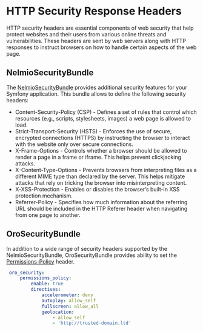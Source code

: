 <a id="backend-security-bundle-security-headers"></a>

# HTTP Security Response Headers

HTTP security headers are essential components of web security that help protect websites and their users from various online threats and vulnerabilities. These headers are sent by web servers along with HTTP responses to instruct browsers on how to handle certain aspects of the web page.

## NelmioSecurityBundle

The <a href="https://github.com/nelmio/NelmioSecurityBundle" target="_blank">NelmioSecurityBundle</a> provides additional security features for your Symfony application.
This bundle allows to define the following security headers:

* Content-Security-Policy (CSP) - Defines a set of rules that control which resources (e.g., scripts, stylesheets, images) a web page is allowed to load.
* Strict-Transport-Security (HSTS) - Enforces the use of secure, encrypted connections (HTTPS) by instructing the browser to interact with the website only over secure connections.
* X-Frame-Options - Controls whether a browser should be allowed to render a page in a frame or iframe. This helps prevent clickjacking attacks.
* X-Content-Type-Options - Prevents browsers from interpreting files as a different MIME type than declared by the server. This helps mitigate attacks that rely on tricking the browser into misinterpreting content.
* X-XSS-Protection - Enables or disables the browser’s built-in XSS protection mechanism.
* Referrer-Policy - Specifies how much information about the referring URL should be included in the HTTP Referer header when navigating from one page to another.

## OroSecurityBundle

In addition to a wide range of security headers supported by the NelmioSecurityBundle, OroSecurityBundle provides ability to set the <a href="https://developer.mozilla.org/en-US/docs/Web/HTTP/Headers/Permissions-Policy" target="_blank">Permissions-Policy</a> header.

```yaml
 oro_security:
     permissions_policy:
         enable: true
         directives:
             accelerometer: deny
             autoplay: allow_self
             fullscreen: allow_all
             geolocation:
                 - allow_self
                 - 'http://trusted-domain.ltd'
```

<!-- Frontend -->
